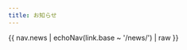 ```yaml
---
title: お知らせ
---
```

<style>
h1 {
  color: white;
  display: block;
  height: 40px;
  line-height: 40px;
  text-align: center;
  width: 100%;
}
</style>

{{ nav.news | echoNav(link.base ~ '/news/') | raw }}
